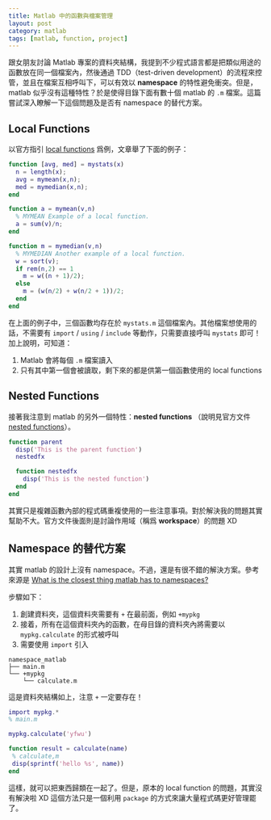```yaml
---
title: Matlab 中的函數與檔案管理
layout: post
category: matlab
tags: [matlab, function, project]
---
```

跟女朋友討論 Matlab 專案的資料夾結構，我提到不少程式語言都是把類似用途的函數放在同一個檔案內，然後通過 TDD（test-driven development）的流程來控管，並且在檔案互相呼叫下，可以有效以 **namespace** 的特性避免衝突。但是，matlab 似乎沒有這種特性？於是使得目錄下面有數十個 matlab 的 ``.m`` 檔案。這篇嘗試深入瞭解一下這個問題及是否有 namespace 的替代方案。

## Local Functions

以官方指引 [local functions](http://www.mathworks.com/help/matlab/matlab_prog/local-functions.html) 爲例，文章舉了下面的例子：

``` matlab
function [avg, med] = mystats(x)
  n = length(x);
  avg = mymean(x,n);
  med = mymedian(x,n);
end

function a = mymean(v,n)
  % MYMEAN Example of a local function.
  a = sum(v)/n;
end

function m = mymedian(v,n)
  % MYMEDIAN Another example of a local function.
  w = sort(v);
  if rem(n,2) == 1
    m = w((n + 1)/2);
  else
    m = (w(n/2) + w(n/2 + 1))/2;
  end
end
```

在上面的例子中，三個函數均存在於 ``mystats.m`` 這個檔案內。其他檔案想使用的話，不需要有 ``import`` / ``using`` / ``include`` 等動作，只需要直接呼叫 ``mystats`` 即可！加上說明，可知道：

1. Matlab 會將每個 ``.m`` 檔案讀入
2. 只有其中第一個會被讀取，剩下來的都是供第一個函數使用的 local functions


## Nested Functions
接著我注意到 matlab 的另外一個特性：**nested functions** （說明見官方文件 [nested functions](http://www.mathworks.com/help/matlab/matlab_prog/nested-functions.html)）。

``` matlab
function parent
  disp('This is the parent function')
  nestedfx

  function nestedfx
    disp('This is the nested function')
  end
end
```

其實只是複雜函數內部的程式碼重複使用的一些注意事項。對於解決我的問題其實幫助不大。官方文件後面則是討論作用域（稱爲 **workspace**）的問題 XD


## Namespace 的替代方案
其實 matlab 的設計上沒有 namespace。不過，還是有很不錯的解決方案。參考來源是 [What is the closest thing matlab has to namespaces?](http://stackoverflow.com/questions/2748302/what-is-the-closest-thing-matlab-has-to-namespaces)

步驟如下：

1. 創建資料夾，這個資料夾需要有 ``+`` 在最前面，例如 ``+mypkg``
2. 接着，所有在這個資料夾內的函數，在母目錄的資料夾內將需要以 ``mypkg.calculate`` 的形式被呼叫
3. 需要使用 ``import`` 引入


``` 
namespace_matlab
├── main.m
└── +mypkg
    └── calculate.m
```

這是資料夾結構如上，注意 ``+`` 一定要存在！

``` matlab
import mypkg.*
% main.m

mypkg.calculate('yfwu')
```

``` matlab
function result = calculate(name)
 % calculate,m
 disp(sprintf('hello %s', name))
end
```

這樣，就可以把東西歸類在一起了。但是，原本的 local function 的問題，其實沒有解決啦 XD 這個方法只是一個利用 ``package`` 的方式來讓大量程式碼更好管理罷了。
